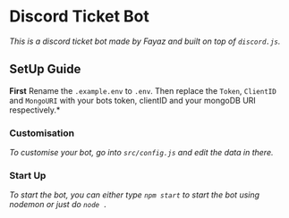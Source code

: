 # Discord Ticket Bot

_This is a discord ticket bot made by Fayaz and built on top of `discord.js`._

## SetUp Guide

**First** Rename the `.example.env` to `.env`. Then replace the `Token`, `ClientID` and `MongoURI` with your bots token, clientID and your mongoDB URI respectively.\*

### Customisation

_To customise your bot, go into `src/config.js` and edit the data in there._

### Start Up

_To start the bot, you can either type `npm start` to start the bot using nodemon or just do `node .`_
